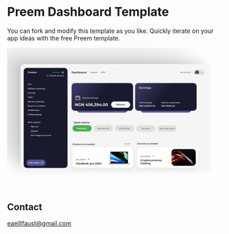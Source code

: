 # Preem Dashboard Template

You can fork and modify this template as you like. Quickly iterate on your app ideas with the free Preem template.

![Preem dashboard preview](assets/preem.png)

## Contact

eaelllfaust@gmail.com